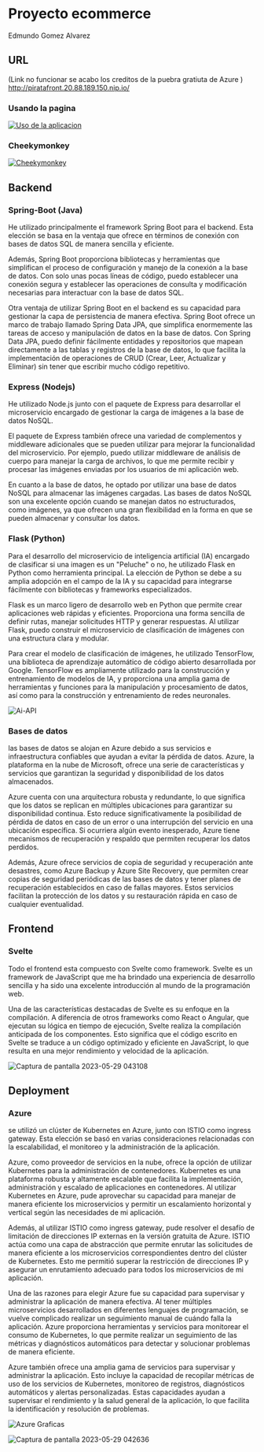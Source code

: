 # Proyecto ecommerce

Edmundo Gomez Alvarez

## URL

(Link no funcionar se acabo los creditos de la puebra gratiuta de Azure ) http://piratafront.20.88.189.150.nip.io/ 

### Usando la pagina

[![Uso de la aplicacion](https://img.youtube.com/vi/Exd4EkSkOFw/0.jpg)](https://www.youtube.com/watch?v=Exd4EkSkOFw)

### Cheekymonkey

[![Cheekymonkey](https://img.youtube.com/vi/S0AM7Gs59F8/0.jpg)](https://www.youtube.com/watch?v=S0AM7Gs59F8)


## Backend

### Spring-Boot (Java)

He utilizado principalmente el framework Spring Boot para el backend. Esta elección se basa en la ventaja que ofrece en términos de conexión con bases de datos SQL de manera sencilla y eficiente.

Además, Spring Boot proporciona bibliotecas y herramientas que simplifican el proceso de configuración y manejo de la conexión a la base de datos. Con solo unas pocas líneas de código, puedo establecer una conexión segura y establecer las operaciones de consulta y modificación necesarias para interactuar con la base de datos SQL.

Otra ventaja de utilizar Spring Boot en el backend es su capacidad para gestionar la capa de persistencia de manera efectiva. Spring Boot ofrece un marco de trabajo llamado Spring Data JPA, que simplifica enormemente las tareas de acceso y manipulación de datos en la base de datos. Con Spring Data JPA, puedo definir fácilmente entidades y repositorios que mapean directamente a las tablas y registros de la base de datos, lo que facilita la implementación de operaciones de CRUD (Crear, Leer, Actualizar y Eliminar) sin tener que escribir mucho código repetitivo.

### Express (Nodejs)

He utilizado Node.js junto con el paquete de Express para desarrollar el microservicio encargado de gestionar la carga de imágenes a la base de datos NoSQL.

El paquete de Express también ofrece una variedad de complementos y middleware adicionales que se pueden utilizar para mejorar la funcionalidad del microservicio. Por ejemplo, puedo utilizar middleware de análisis de cuerpo para manejar la carga de archivos, lo que me permite recibir y procesar las imágenes enviadas por los usuarios de mi aplicación web.

En cuanto a la base de datos, he optado por utilizar una base de datos NoSQL para almacenar las imágenes cargadas. Las bases de datos NoSQL son una excelente opción cuando se manejan datos no estructurados, como imágenes, ya que ofrecen una gran flexibilidad en la forma en que se pueden almacenar y consultar los datos.


### Flask (Python)


Para el desarrollo del microservicio de inteligencia artificial (IA) encargado de clasificar si una imagen es un "Peluche" o no, he utilizado Flask en Python como herramienta principal. La elección de Python se debe a su amplia adopción en el campo de la IA y su capacidad para integrarse fácilmente con bibliotecas y frameworks especializados.

Flask es un marco ligero de desarrollo web en Python que permite crear aplicaciones web rápidas y eficientes. Proporciona una forma sencilla de definir rutas, manejar solicitudes HTTP y generar respuestas. Al utilizar Flask, puedo construir el microservicio de clasificación de imágenes con una estructura clara y modular.

Para crear el modelo de clasificación de imágenes, he utilizado TensorFlow, una biblioteca de aprendizaje automático de código abierto desarrollada por Google. TensorFlow es ampliamente utilizado para la construcción y entrenamiento de modelos de IA, y proporciona una amplia gama de herramientas y funciones para la manipulación y procesamiento de datos, así como para la construcción y entrenamiento de redes neuronales.

![Ai-API](https://github.com/edez5558/ecommerce-app-backend/assets/122659695/ee8aaadd-954d-4f9e-8fa8-2a1bab894745)

### Bases de datos 

las bases de datos se alojan en Azure debido a sus servicios e infraestructura confiables que ayudan a evitar la pérdida de datos. Azure, la plataforma en la nube de Microsoft, ofrece una serie de características y servicios que garantizan la seguridad y disponibilidad de los datos almacenados.

Azure cuenta con una arquitectura robusta y redundante, lo que significa que los datos se replican en múltiples ubicaciones para garantizar su disponibilidad continua. Esto reduce significativamente la posibilidad de pérdida de datos en caso de un error o una interrupción del servicio en una ubicación específica. Si ocurriera algún evento inesperado, Azure tiene mecanismos de recuperación y respaldo que permiten recuperar los datos perdidos.

Además, Azure ofrece servicios de copia de seguridad y recuperación ante desastres, como Azure Backup y Azure Site Recovery, que permiten crear copias de seguridad periódicas de las bases de datos y tener planes de recuperación establecidos en caso de fallas mayores. Estos servicios facilitan la protección de los datos y su restauración rápida en caso de cualquier eventualidad.


## Frontend

### Svelte

Todo el frontend esta compuesto con Svelte como framework. Svelte es un framework de JavaScript que me ha brindado una experiencia de desarrollo sencilla y ha sido una excelente introducción al mundo de la programación web.

Una de las características destacadas de Svelte es su enfoque en la compilación. A diferencia de otros frameworks como React o Angular, que ejecutan su lógica en tiempo de ejecución, Svelte realiza la compilación anticipada de los componentes. Esto significa que el código escrito en Svelte se traduce a un código optimizado y eficiente en JavaScript, lo que resulta en una mejor rendimiento y velocidad de la aplicación.

![Captura de pantalla 2023-05-29 043108](https://github.com/edez5558/ecommerce-app-backend/assets/122659695/92a0148f-07cf-41e8-bebd-e4468b115672)


## Deployment

### Azure

se utilizó un clúster de Kubernetes en Azure, junto con ISTIO como ingress gateway. Esta elección se basó en varias consideraciones relacionadas con la escalabilidad, el monitoreo y la administración de la aplicación.

Azure, como proveedor de servicios en la nube, ofrece la opción de utilizar Kubernetes para la administración de contenedores. Kubernetes es una plataforma robusta y altamente escalable que facilita la implementación, administración y escalado de aplicaciones en contenedores. Al utilizar Kubernetes en Azure, pude aprovechar su capacidad para manejar de manera eficiente los microservicios y permitir un escalamiento horizontal y vertical según las necesidades de mi aplicación.

Además, al utilizar ISTIO como ingress gateway, pude resolver el desafío de limitación de direcciones IP externas en la versión gratuita de Azure. ISTIO actúa como una capa de abstracción que permite enrutar las solicitudes de manera eficiente a los microservicios correspondientes dentro del clúster de Kubernetes. Esto me permitió superar la restricción de direcciones IP y asegurar un enrutamiento adecuado para todos los microservicios de mi aplicación.

Una de las razones para elegir Azure fue su capacidad para supervisar y administrar la aplicación de manera efectiva. Al tener múltiples microservicios desarrollados en diferentes lenguajes de programación, se vuelve complicado realizar un seguimiento manual de cuándo falla la aplicación. Azure proporciona herramientas y servicios para monitorear el consumo de Kubernetes, lo que permite realizar un seguimiento de las métricas y diagnósticos automáticos para detectar y solucionar problemas de manera eficiente.

Azure también ofrece una amplia gama de servicios para supervisar y administrar la aplicación. Esto incluye la capacidad de recopilar métricas de uso de los servicios de Kubernetes, monitoreo de registros, diagnósticos automáticos y alertas personalizadas. Estas capacidades ayudan a supervisar el rendimiento y la salud general de la aplicación, lo que facilita la identificación y resolución de problemas.

![Azure Graficas](https://github.com/edez5558/ecommerce-app-backend/assets/122659695/2a0b4090-93ae-41ca-baeb-197bd76a048e)

![Captura de pantalla 2023-05-29 042636](https://github.com/edez5558/ecommerce-app-backend/assets/122659695/30437410-1909-449b-b6a0-1d013d689fde)



